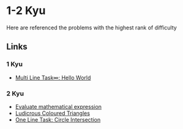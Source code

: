 # 1-2 Kyu

Here are referenced the problems with the highest rank of difficulty

## Links

### 1 Kyu

- [Multi Line Task∞: Hello World](https://www.codewars.com/kata/multi-line-task-hello-world "Multi Line Task∞: Hello World")


### 2 Kyu

- [Evaluate mathematical expression](https://www.codewars.com/kata/evaluate-mathematical-expression "Evaluate mathematical expression")
- [Ludicrous Coloured Triangles](https://www.codewars.com/kata/5b84d6d6b2f82f34d00000d7 "Ludicrous Coloured Triangles")
- [One Line Task: Circle Intersection](https://www.codewars.com/kata/one-line-task-circle-intersection "One Line Task: Circle Intersection")